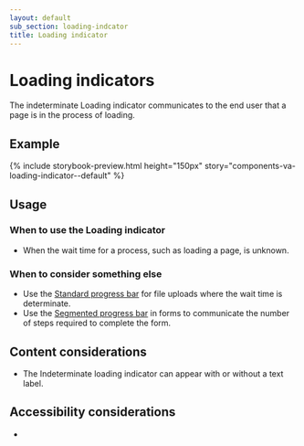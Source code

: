 ```yaml
---
layout: default
sub_section: loading-indcator
title: Loading indicator
---
```


# Loading indicators

<div class="va-introtext" markdown="1">
The indeterminate Loading indicator communicates to the end user that a page is in the process of loading.</div>

## Example

{% include storybook-preview.html height="150px" story="components-va-loading-indicator--default" %}

## Usage

### When to use the Loading indicator

* When the wait time for a process, such as loading a page, is unknown. 

### When to consider something else

* Use the [Standard progress bar](https://design.va.gov/components/progress-bars) for file uploads where the wait time is determinate.
* Use the [Segmented progress bar](https://design.va.gov/components/progress-bars) in forms to communicate the number of steps required to complete the form.

## Content considerations

* The Indeterminate loading indicator can appear with or without a text label.

## Accessibility considerations

* 
